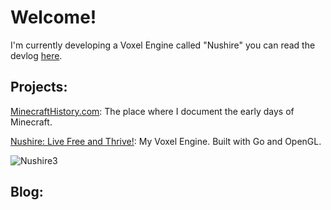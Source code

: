 Welcome!
========

I'm currently developing a Voxel Engine called "Nushire" you can read the devlog [here](/tags/nushire/).


Projects:
---------

[MinecraftHistory.com](https://minecrafthistory.com): The place where I document the early days of Minecraft.

[Nushire: Live Free and Thrive!](/tags/nushire/): My Voxel Engine. Built with Go and OpenGL.

![Nushire3](/images/nushire3-thumbnail.png)

Blog:
---------